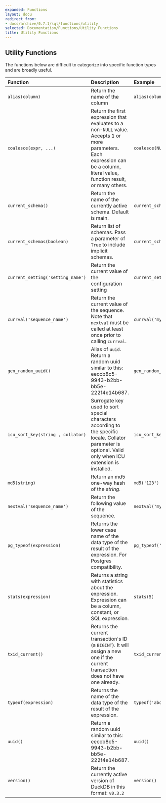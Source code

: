 ```yaml
---
expanded: Functions
layout: docu
redirect_from:
- docs/archive/0.7.1/sql/functions/utility
selected: Documentation/Functions/Utility Functions
title: Utility Functions
---
```


## Utility Functions
The functions below are difficult to categorize into specific function types and are broadly useful. 

| Function | Description | Example | Result |
|:---|:---|:---|:---|
| `alias(column)` | Return the name of the column | `alias(column1)` | `'column1'` |
| `coalesce(expr, ...)` | Return the first expression that evaluates to a non-`NULL` value. Accepts 1 or more parameters. Each expression can be a column, literal value, function result, or many others.  | `coalesce(NULL,NULL,'default_string')` | `'default_string'` |
| `current_schema()` | Return the name of the currently active schema. Default is main. | `current_schema()` | `'main'` |
| `current_schemas(boolean)` | Return list of schemas. Pass a parameter of `True` to include implicit schemas. | `current_schemas(true)` | `['temp', 'main', 'pg_catalog']` |
| `current_setting('setting_name')` | Return the current value of the configuration setting | `current_setting('access_mode')` | `'automatic'` |
| `currval('sequence_name')` | Return the current value of the sequence. Note that `nextval` must be called at least once prior to calling `currval`. | `currval('my_sequence_name')` | `1` |
| `gen_random_uuid()` | Alias of `uuid`. Return a random uuid similar to this: eeccb8c5-9943-b2bb-bb5e-222f4e14b687. | `gen_random_uuid()` | various |
| `icu_sort_key(string , collator)` | Surrogate key used to sort special characters according to the specific locale. Collator parameter is optional. Valid only when ICU extension is installed. | `icu_sort_key('ö','DE')` | 460145960106 |
| `md5(string)` | Return an md5 one-way hash of the *string*. | `md5('123')` | `'202cb962ac59075b964b07152d234b70'` |
| `nextval('sequence_name')` | Return the following value of the sequence. | `nextval('my_sequence_name')` | `2` |
| `pg_typeof(expression)` | Returns the lower case name of the data type of the result of the expression. For Postgres compatibility. | `pg_typeof('abc')` | `'varchar'` |
| `stats(expression)` | Returns a string with statistics about the expression. Expression can be a column, constant, or SQL expression. | `stats(5)` | `'[Min: 5, Max: 5][Has Null: false]'` |
| `txid_current()` | Returns the current transaction's ID (a `BIGINT`). It will assign a new one if the current transaction does not have one already. | `txid_current()` | various |
| `typeof(expression)` | Returns the name of the data type of the result of the expression. | `typeof('abc')` | `'VARCHAR'` |
| `uuid()` | Return a random uuid similar to this: eeccb8c5-9943-b2bb-bb5e-222f4e14b687. | `uuid()` | various |
| `version()` | Return the currently active version of DuckDB in this format: `v0.3.2` | `version()` | various |